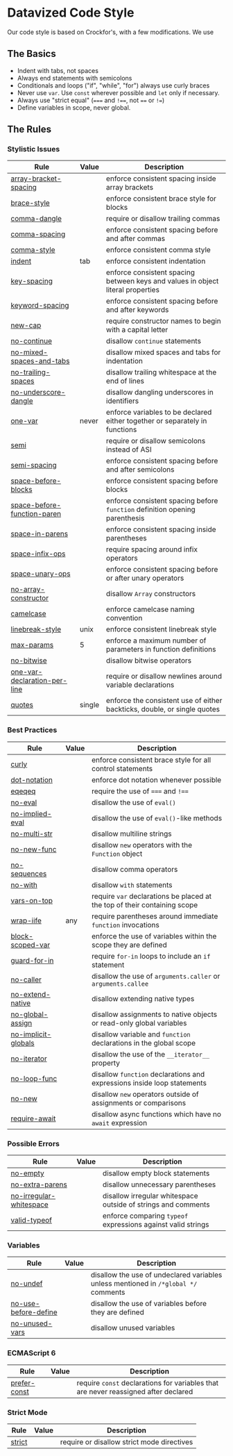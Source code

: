 # Datavized Code Style

Our code style is based on Crockfor's, with a few modifications. We use 

## The Basics
- Indent with tabs, not spaces
- Always end statements with semicolons
- Conditionals and loops ("if", "while", "for") always use curly braces
- Never use `var`. Use `const` wherever possible and `let` only if necessary.
- Always use "strict equal" (`===` and `!==`, not `==` or `!=`)
- Define variables in scope, never global.

## The Rules

### Stylistic Issues
Rule|Value|Description
----|----|----
[array-bracket-spacing](https://eslint.org/docs/rules/array-bracket-spacing)||enforce consistent spacing inside array brackets
[brace-style](https://eslint.org/docs/rules/brace-style)||enforce consistent brace style for blocks
[comma-dangle](https://eslint.org/docs/rules/comma-dangle)||require or disallow trailing commas
[comma-spacing](https://eslint.org/docs/rules/comma-spacing)||enforce consistent spacing before and after commas
[comma-style](https://eslint.org/docs/rules/comma-style)||enforce consistent comma style
[indent](https://eslint.org/docs/rules/indent)|tab|enforce consistent indentation
[key-spacing](https://eslint.org/docs/rules/key-spacing)||enforce consistent spacing between keys and values in object literal properties
[keyword-spacing](https://eslint.org/docs/rules/keyword-spacing)||enforce consistent spacing before and after keywords
[new-cap](https://eslint.org/docs/rules/new-cap)||require constructor names to begin with a capital letter
[no-continue](https://eslint.org/docs/rules/no-continue)||disallow `continue` statements
[no-mixed-spaces-and-tabs](https://eslint.org/docs/rules/no-mixed-spaces-and-tabs)||disallow mixed spaces and tabs for indentation
[no-trailing-spaces](https://eslint.org/docs/rules/no-trailing-spaces)||disallow trailing whitespace at the end of lines
[no-underscore-dangle](https://eslint.org/docs/rules/no-underscore-dangle)||disallow dangling underscores in identifiers
[one-var](https://eslint.org/docs/rules/one-var)|never|enforce variables to be declared either together or separately in functions
[semi](https://eslint.org/docs/rules/semi)||require or disallow semicolons instead of ASI
[semi-spacing](https://eslint.org/docs/rules/semi-spacing)||enforce consistent spacing before and after semicolons
[space-before-blocks](https://eslint.org/docs/rules/space-before-blocks)||enforce consistent spacing before blocks
[space-before-function-paren](https://eslint.org/docs/rules/space-before-function-paren)||enforce consistent spacing before `function` definition opening parenthesis
[space-in-parens](https://eslint.org/docs/rules/space-in-parens)||enforce consistent spacing inside parentheses
[space-infix-ops](https://eslint.org/docs/rules/space-infix-ops)||require spacing around infix operators
[space-unary-ops](https://eslint.org/docs/rules/space-unary-ops)||enforce consistent spacing before or after unary operators
[no-array-constructor](https://eslint.org/docs/rules/no-array-constructor)||disallow `Array` constructors
[camelcase](https://eslint.org/docs/rules/camelcase)||enforce camelcase naming convention
[linebreak-style](https://eslint.org/docs/rules/linebreak-style)|unix|enforce consistent linebreak style
[max-params](https://eslint.org/docs/rules/max-params)|5|enforce a maximum number of parameters in function definitions
[no-bitwise](https://eslint.org/docs/rules/no-bitwise)||disallow bitwise operators
[one-var-declaration-per-line](https://eslint.org/docs/rules/one-var-declaration-per-line)||require or disallow newlines around variable declarations
[quotes](https://eslint.org/docs/rules/quotes)|single|enforce the consistent use of either backticks, double, or single quotes
### Best Practices
Rule|Value|Description
----|----|----
[curly](https://eslint.org/docs/rules/curly)||enforce consistent brace style for all control statements
[dot-notation](https://eslint.org/docs/rules/dot-notation)||enforce dot notation whenever possible
[eqeqeq](https://eslint.org/docs/rules/eqeqeq)||require the use of `===` and `!==`
[no-eval](https://eslint.org/docs/rules/no-eval)||disallow the use of `eval()`
[no-implied-eval](https://eslint.org/docs/rules/no-implied-eval)||disallow the use of `eval()`-like methods
[no-multi-str](https://eslint.org/docs/rules/no-multi-str)||disallow multiline strings
[no-new-func](https://eslint.org/docs/rules/no-new-func)||disallow `new` operators with the `Function` object
[no-sequences](https://eslint.org/docs/rules/no-sequences)||disallow comma operators
[no-with](https://eslint.org/docs/rules/no-with)||disallow `with` statements
[vars-on-top](https://eslint.org/docs/rules/vars-on-top)||require `var` declarations be placed at the top of their containing scope
[wrap-iife](https://eslint.org/docs/rules/wrap-iife)|any|require parentheses around immediate `function` invocations
[block-scoped-var](https://eslint.org/docs/rules/block-scoped-var)||enforce the use of variables within the scope they are defined
[guard-for-in](https://eslint.org/docs/rules/guard-for-in)||require `for-in` loops to include an `if` statement
[no-caller](https://eslint.org/docs/rules/no-caller)||disallow the use of `arguments.caller` or `arguments.callee`
[no-extend-native](https://eslint.org/docs/rules/no-extend-native)||disallow extending native types
[no-global-assign](https://eslint.org/docs/rules/no-global-assign)||disallow assignments to native objects or read-only global variables
[no-implicit-globals](https://eslint.org/docs/rules/no-implicit-globals)||disallow variable and `function` declarations in the global scope
[no-iterator](https://eslint.org/docs/rules/no-iterator)||disallow the use of the `__iterator__` property
[no-loop-func](https://eslint.org/docs/rules/no-loop-func)||disallow `function` declarations and expressions inside loop statements
[no-new](https://eslint.org/docs/rules/no-new)||disallow `new` operators outside of assignments or comparisons
[require-await](https://eslint.org/docs/rules/require-await)||disallow async functions which have no `await` expression
### Possible Errors
Rule|Value|Description
----|----|----
[no-empty](https://eslint.org/docs/rules/no-empty)||disallow empty block statements
[no-extra-parens](https://eslint.org/docs/rules/no-extra-parens)||disallow unnecessary parentheses
[no-irregular-whitespace](https://eslint.org/docs/rules/no-irregular-whitespace)||disallow irregular whitespace outside of strings and comments
[valid-typeof](https://eslint.org/docs/rules/valid-typeof)||enforce comparing `typeof` expressions against valid strings
### Variables
Rule|Value|Description
----|----|----
[no-undef](https://eslint.org/docs/rules/no-undef)||disallow the use of undeclared variables unless mentioned in `/*global */` comments
[no-use-before-define](https://eslint.org/docs/rules/no-use-before-define)||disallow the use of variables before they are defined
[no-unused-vars](https://eslint.org/docs/rules/no-unused-vars)||disallow unused variables
### ECMAScript 6
Rule|Value|Description
----|----|----
[prefer-const](https://eslint.org/docs/rules/prefer-const)||require `const` declarations for variables that are never reassigned after declared
### Strict Mode
Rule|Value|Description
----|----|----
[strict](https://eslint.org/docs/rules/strict)||require or disallow strict mode directives